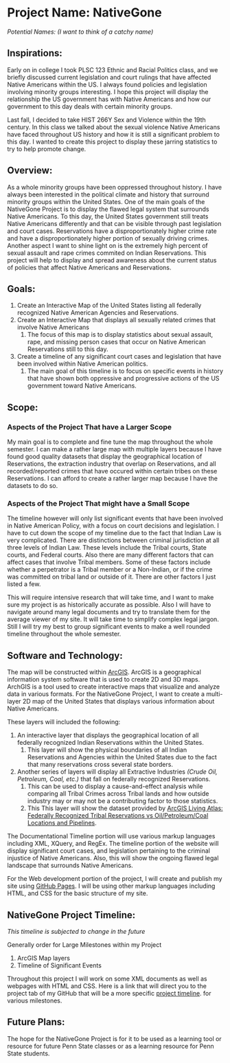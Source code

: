 # Project Name: NativeGone #

*Potential Names: (I want to think of a catchy name)*

## Inspirations: ##
Early on in college I took PLSC 123 Ethnic and Racial Politics class, and we briefly discussed current legislation and court rulings that have affected Native Americans within the US. I always found policies and legislation involving minority groups interesting. I hope this project will display the relationship the US government has with Native Americans and how our government to this day deals with certain minority groups. 
 
Last fall, I decided to take HIST 266Y Sex and Violence within the 19th century. In this class we talked about the sexual violence Native Americans have faced throughout US history and how it is still a significant problem to this day. I wanted to create this project to display these jarring statistics to try to help promote change. 
 
## Overview: ##
As a whole minority groups have been oppressed throughout history. I have always been interested in the political climate and history that surround minority groups within the United States. One of the main goals of the NativeGone Project is to display the flawed legal system that surrounds Native Americans. To this day, the United States government still treats Native Americans differently and that can be visible through past legislation and court cases. Reservations have a disproportionately higher crime rate and have a disproportionately higher portion of sexually driving crimes. Another aspect I want to shine light on is the extremely high percent of sexual assault and rape crimes commited on Indian Reservations. This project will help to display and spread awareness about the current status of policies that affect Native Americans and Reservations. 
 
## Goals: ##
1. Create an Interactive Map of the United States listing all federally recognized Native American Agencies and Reservations. 
2. Create an Interactive Map that displays all sexually related crimes that involve Native Americans
    1. The focus of this map is to display statistics about sexual assault, rape, and missing person cases that occur on Native American Reservations still to this day.
3. Create a timeline of any significant court cases and legislation that have been involved within Native American politics. 
    1. The main goal of this timeline is to focus on specific events in history that have shown both oppressive and progressive actions of the US government toward Native Americans.

## Scope: ##
### Aspects of the Project That have a Larger Scope ###
My main goal is to complete and fine tune the map throughout the whole semester. I can make a rather large map with multiple layers because I have found good quality datasets that display the geographical location of Reservations, the extraction industry that overlap on Reservations, and all recorded/reported crimes that have occured within certain tribes on these Reservations. I can afford to create a rather larger map because I have the datasets to do so.
### Aspects of the Project That might have a Small Scope ###
The timeline however will only list significant events that have been involved in Native American Policy, with a focus on court decisions and legislation. I have to cut down the scope of my timeline due to the fact that Indian Law is very complicated. There are distinctions between criminal jurisdiction at all three levels of Indian Law. These levels include the Tribal courts, State courts, and Federal courts. Also there are many different factors that can affect cases that involve Tribal members. Some of these factors include whether a perpetrator is a Tribal member or a Non-Indian, or if the crime was committed on tribal land or outside of it. There are other factors I just listed a few. 

This will require intensive research that will take time, and I want to make sure my project is as historically accurate as possible. Also I will have to navigate around many legal documents and try to translate them for the average viewer of my site. It will take time to simplify complex legal jargon. Still I will try my best to group significant events to make a well rounded timeline throughout the whole semester. 
## Software and Technology: ##
The map will be constructed within [ArcGIS](https://pro.arcgis.com/en/pro-app/latest/get-started/get-started.htm). ArcGIS is a geographical information system software that is used to create 2D and 3D maps. ArchGIS is a tool used to create interactive maps that visualize and analyze data in various formats. For the NativeGone Project, I want to create a multi-layer 2D map of the United States that displays various information about Native Americans. 

These layers will included the following:
1. An interactive layer that displays the geographical location of all federally recognized Indian Reservations within the United States. 
    1. This layer will show the physical boundaries of all Indian Reservations and Agencies within the United States due to the fact that many reservations cross several state borders.
2. Another series of layers will display all Extractive Industries *(Crude Oil, Petroleum, Coal, etc.)*  that fall on federally recognized Reservations.
    1. This can be used to display a cause-and-effect analysis while comparing all Tribal Crimes across Tribal lands and how outside industry may or may not be a contributing factor to those statistics. 
    1. This This layer will show the dataset provided by [ArcGIS Living Atlas: Federally Recognized Tribal Reservations vs Oil/Petroleum/Coal Locations and Pipelines](https://pennstate.maps.arcgis.com/home/item.html?id=cb42fa4c4b394bdeb8200fecb563ee22). 

The Documentational Timeline portion will use various markup languages including XML, XQuery, and RegEx. The timeline portion of the website will display significant court cases, and legislation pertaining to the criminal injustice of Native Americans. Also, this will show the ongoing flawed legal landscape that surrounds Native Americans.

For the Web development portion of the project, I will create and publish my site using [GitHub Pages](https://pages.github.com/). I will be using other markup languages including HTML, and CSS for the basic structure of my site.

## NativeGone Project Timeline: ##
*This timeline is subjected to change in the future*

Generally order for Large Milestones within my Project
1. ArcGIS Map layers
2. Timeline of Significant Events 

Throughout this project I will work on some XML documents as well as webpages with HTML and CSS. Here is a link that will direct you to the project tab of my GitHub that will be a more specific [project timeline](https://github.com/Tiny-Pickles/NativeGone/projects/1). for various milestones. 


## Future Plans: ##

The hope for the NativeGone Project is for it to be used as a learning tool or resource for future Penn State classes or as a learning resource for Penn State students. 